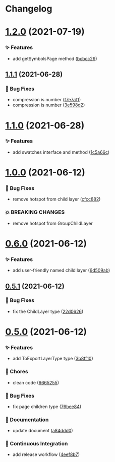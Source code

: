# Changelog

# [1.2.0](https://github.com/sketch-community/sketch-types/compare/v1.1.1...v1.2.0) (2021-07-19)


### ✨ Features

* add getSymbolsPage method ([bcbcc29](https://github.com/sketch-community/sketch-types/commit/bcbcc29))

## [1.1.1](https://github.com/sketch-community/sketch-types/compare/v1.1.0...v1.1.1) (2021-06-28)


### 🐛 Bug Fixes

* compression is number ([f7e7a11](https://github.com/sketch-community/sketch-types/commit/f7e7a11))
* compression is number ([3e598d2](https://github.com/sketch-community/sketch-types/commit/3e598d2))

# [1.1.0](https://github.com/sketch-community/sketch-types/compare/v1.0.0...v1.1.0) (2021-06-28)


### ✨ Features

* add swatches interface and method ([1c5a66c](https://github.com/sketch-community/sketch-types/commit/1c5a66c))

# [1.0.0](https://github.com/sketch-community/sketch-types/compare/v0.6.0...v1.0.0) (2021-06-12)


### 🐛 Bug Fixes

* remove hotspot from child layer ([cfcc882](https://github.com/sketch-community/sketch-types/commit/cfcc882))


### 💥 BREAKING CHANGES

* remove hotspot from GroupChildLayer

# [0.6.0](https://github.com/sketch-community/sketch-types/compare/v0.5.1...v0.6.0) (2021-06-12)


### ✨ Features

* add user-friendly named child layer ([6d509ab](https://github.com/sketch-community/sketch-types/commit/6d509ab))

## [0.5.1](https://github.com/sketch-community/sketch-types/compare/v0.5.0...v0.5.1) (2021-06-12)


### 🐛 Bug Fixes

* fix the ChildLayer type ([22d0626](https://github.com/sketch-community/sketch-types/commit/22d0626))

# [0.5.0](https://github.com/sketch-community/sketch-types/compare/v0.4.1...v0.5.0) (2021-06-12)


### ✨ Features

* add ToExportLayerType type ([3b8ff10](https://github.com/sketch-community/sketch-types/commit/3b8ff10))


### 🎫 Chores

* clean code ([6665255](https://github.com/sketch-community/sketch-types/commit/6665255))


### 🐛 Bug Fixes

* fix page children type ([76bee84](https://github.com/sketch-community/sketch-types/commit/76bee84))


### 📝 Documentation

* update document ([a84ddd0](https://github.com/sketch-community/sketch-types/commit/a84ddd0))


### 🔧 Continuous Integration

* add release workflow ([4eef8b7](https://github.com/sketch-community/sketch-types/commit/4eef8b7))
